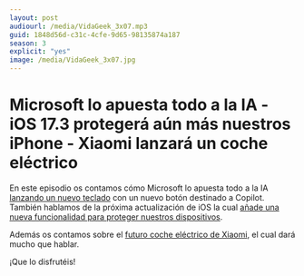 ```yaml
---
layout: post
audiourl: /media/VidaGeek_3x07.mp3
guid: 1848d56d-c31c-4cfe-9d65-98135874a187
season: 3
explicit: "yes"
image: /media/VidaGeek_3x07.jpg
---
```

# Microsoft lo apuesta todo a la IA - iOS 17.3 protegerá aún más nuestros iPhone - Xiaomi lanzará un coche eléctrico

En este episodio os contamos cómo Microsoft lo apuesta todo a la IA [lanzando un nuevo teclado](https://www.genbeta.com/actualidad/nuestros-teclados-cambiaran-30-anos-despues-nueva-tecla-ia-microsoft-al-alcance-nuestros-dedos) con un nuevo botón destinado a Copilot. También hablamos de la próxima actualización de iOS la cual [añade una nueva funcionalidad para proteger nuestros dispositivos](https://blogthinkbig.com/ios-17-3-estrena-stolen-device-protection-que-es-y-por-que-debes-activarlo).

Además os contamos sobre el [futuro coche eléctrico de Xiaomi](https://www.xataka.com/movilidad/xiaomi-su7-coche-electrico-apunta-directamente-a-tesla-porsche-presumiendo-rendimiento-conduccion-autonoma), el cual dará mucho que hablar. 

¡Que lo disfrutéis!
